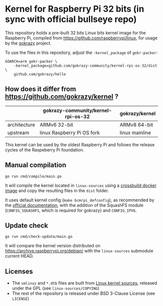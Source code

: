 # Kernel for Raspberry Pi 32 bits (in sync with official bullseye repo)

This repository holds a pre-built 32 bits Linux bits kernel image for the Raspberry Pi, compiled from https://github.com/raspberrypi/linux, for usage by the [gokrazy](https://github.com/gokrazy/gokrazy) project.

To use the files in this repository, adjust the `-kernel_package`
of `gokr-packer`:

```
GOARCH=arm gokr-packer \
    -kernel_package=github.com/gokrazy-community/kernel-rpi-os-32/dist \
    github.com/gokrazy/hello
```

## How does it differ from https://github.com/gokrazy/kernel ?

|              | gokrazy-community/kernel-rpi-os-32 | gokrazy/kernel |
| ------------ | ---------------------------------- | -------------- |
| architecture | ARMv6 32-bit                       | ARMv8 64-bit   |
| upstream     | linux Raspberry Pi OS fork         | linux mainline |

This kernel can be used by the oldest Raspberry Pi and follows the release cycles of the Raspeberry Pi foundation.

## Manual compilation

```
go run cmd/compile/main.go
```

It will compile the kernel located in `linux-sources` using a [crossbuild docker image](https://github.com/gokrazy-community/crossbuild-armhf) and copy the resulting files in the `dist` folder.

It uses default kernel config (`make bcmrpi_defconfig`), as recommended by the [official documentation](https://www.raspberrypi.com/documentation/computers/linux_kernel.html#cross-compiling-the-kernel), with the addition of the SquashFS module (`CONFIG_SQUASHFS`, which is required for gokrazy) and `CONFIG_IPV6`.

## Update check

```
go run cmd/check-update/main.go
```

It will compare the kernel version distributed on https://archive.raspberrypi.org/debian/ with the `linux-sources` submodule current HEAD.

## Licenses

- The `vmlinuz` and `*.dtb` files are built from [Linux kernel sources](https://github.com/raspberrypi/linux), released under the GPL (see `linux-sources/COPYING`)
- The rest of the repository is released under BSD 3-Clause License (see `LICENSE`)
